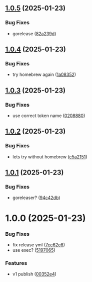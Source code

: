 ## [1.0.5](https://github.com/hadlow/go-publish/compare/v1.0.4...v1.0.5) (2025-01-23)


### Bug Fixes

* gorelease ([82a239d](https://github.com/hadlow/go-publish/commit/82a239da8d1b1ae2f798614f2e75e4d607df7a28))

## [1.0.4](https://github.com/hadlow/go-publish/compare/v1.0.3...v1.0.4) (2025-01-23)


### Bug Fixes

* try homebrew again ([1a08352](https://github.com/hadlow/go-publish/commit/1a0835296c68257428041c99976914a2530b745a))

## [1.0.3](https://github.com/hadlow/go-publish/compare/v1.0.2...v1.0.3) (2025-01-23)


### Bug Fixes

* use correct token name ([0208880](https://github.com/hadlow/go-publish/commit/02088802d335282868289d07c819200c1399c831))

## [1.0.2](https://github.com/hadlow/go-publish/compare/v1.0.1...v1.0.2) (2025-01-23)


### Bug Fixes

* lets try without homebrew ([c5a2151](https://github.com/hadlow/go-publish/commit/c5a2151791e6b20b79044964ce3bee6d563eadff))

## [1.0.1](https://github.com/hadlow/go-publish/compare/v1.0.0...v1.0.1) (2025-01-23)


### Bug Fixes

* goreleaser? ([94c42db](https://github.com/hadlow/go-publish/commit/94c42db74eead8ebf0b0599bfa34e3ca4a3cbeb5))

# 1.0.0 (2025-01-23)


### Bug Fixes

* fix release yml ([7cc62e8](https://github.com/hadlow/go-publish/commit/7cc62e806fe8e85dc17b05a99c0f0f7ba9a55f81))
* use exec? ([5197065](https://github.com/hadlow/go-publish/commit/519706547fbc12cee4423168e4d97d25a23b6268))


### Features

* v1 publish ([00352e4](https://github.com/hadlow/go-publish/commit/00352e40deb85a967de96117d1c9a45c1e6ac9d9))
